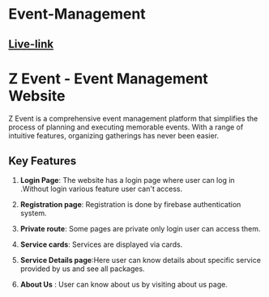 # Event-Management

## [Live-link](https://event-management-7c344.web.app/)

# Z Event - Event Management Website

Z Event is a comprehensive event management platform that simplifies the process of planning and executing memorable events. With a range of intuitive features, organizing gatherings has never been easier.

## Key Features

1. **Login Page**: The website has a login page where user can log in .Without login various feature user can't access.

2. **Registration page**: Registration is done by firebase authentication system.

3. **Private route**: Some pages are private only login user can access them.

4. **Service cards**: Services are displayed via cards.

5. **Service Details page**:Here user can know details about specific service provided by us and see all packages.

6. **About Us** : User can know about us by visiting about us page.

